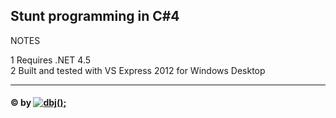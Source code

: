 

Stunt programming in C#4
------------------------

NOTES

1 Requires .NET 4.5  
2 Built and tested with VS Express 2012 for Windows Desktop  
  
  
  
---------------------------------------------------------------------  
#### &copy; by [![dbj();](http://dbj.org/wp-content/uploads/2015/12/cropped-dbj-icon-e1486129719897.jpg)](http://www.dbj.org "dbj")  

